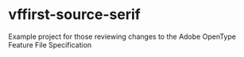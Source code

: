 # vffirst-source-serif
Example project for those reviewing changes to the Adobe OpenType Feature File Specification
